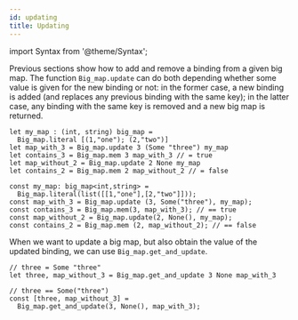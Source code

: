 ```yaml
---
id: updating
title: Updating
---
```


import Syntax from '@theme/Syntax';

Previous sections show how to add and remove a binding from a given
big map. The function `Big_map.update` can do both depending whether
some value is given for the new binding or not: in the former case, a
new binding is added (and replaces any previous binding with the same
key); in the latter case, any binding with the same key is removed and
a new big map is returned.

<Syntax syntax="cameligo">

```cameligo group=big_map_updating
let my_map : (int, string) big_map =
  Big_map.literal [(1,"one"); (2,"two")]
let map_with_3 = Big_map.update 3 (Some "three") my_map
let contains_3 = Big_map.mem 3 map_with_3 // = true
let map_without_2 = Big_map.update 2 None my_map
let contains_2 = Big_map.mem 2 map_without_2 // = false
```

</Syntax>

<Syntax syntax="jsligo">

```jsligo group=big_map_updating
const my_map: big_map<int,string> =
  Big_map.literal(list([[1,"one"],[2,"two"]]));
const map_with_3 = Big_map.update (3, Some("three"), my_map);
const contains_3 = Big_map.mem(3, map_with_3); // == true
const map_without_2 = Big_map.update(2, None(), my_map);
const contains_2 = Big_map.mem (2, map_without_2); // == false
```

</Syntax>

When we want to update a big map, but also obtain the value of the
updated binding, we can use `Big_map.get_and_update`.

<Syntax syntax="cameligo">

```cameligo group=big_map_updating
// three = Some "three"
let three, map_without_3 = Big_map.get_and_update 3 None map_with_3
```

</Syntax>

<Syntax syntax="jsligo">

```jsligo group=big_map_updating
// three == Some("three")
const [three, map_without_3] =
  Big_map.get_and_update(3, None(), map_with_3);
```

</Syntax>
